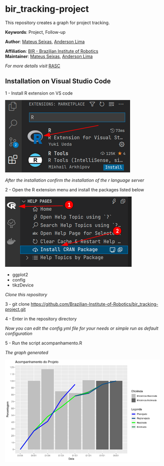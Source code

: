 # bir_tracking-project

This repository creates a graph for project tracking. 

**Keywords**: Project, Follow-up

**Author**: [Mateus Seixas](https://github.com/seixasxbr), [Anderson Lima](https://github.com/aldenpower)

**Affiliation**: [BIR - Brazilian Institute of Robotics](https://github.comBrazilian-Institute-of-Robotics) <br />
**Maintainer**: [Mateus Seixas](https://github.com/seixasxbr), [Anderson Lima](https://github.com/aldenpower)

_For more details visit_ [RASC](https://www.braziliansinrobotics.com/)

## Installation on Visual Studio Code

1 - Install R extension on VS code

![graph](./resources/extension.png)

_After the installation confirm the installation of the r language server_

2 - Open the R extension menu and install the packages listed below

![graph](./resources/install.png)

- ggplot2
- config
- tikzDevice

_Clone this repository_

3 - git clone https://github.com/Brazilian-Institute-of-Robotics/bir_tracking-project.git

4 - Enter in the repository directory

_Now you can edit the config.yml file for your needs or simple run as default configuration_

5 - Run the script acompanhamento.R

_The graph generated_

![graph](./resources/graph.png)
